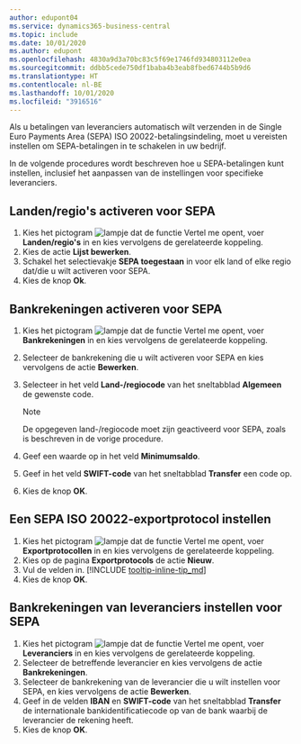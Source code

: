 ```yaml
---
author: edupont04
ms.service: dynamics365-business-central
ms.topic: include
ms.date: 10/01/2020
ms.author: edupont
ms.openlocfilehash: 4830a9d3a70bc83c5f69e1746fd934803112e0ea
ms.sourcegitcommit: ddbb5cede750df1baba4b3eab8fbed6744b5b9d6
ms.translationtype: HT
ms.contentlocale: nl-BE
ms.lasthandoff: 10/01/2020
ms.locfileid: "3916516"
---
```

Als u betalingen van leveranciers automatisch wilt verzenden in de Single Euro Payments Area (SEPA) ISO 20022-betalingsindeling, moet u vereisten instellen om SEPA-betalingen in te schakelen in uw bedrijf.  

In de volgende procedures wordt beschreven hoe u SEPA-betalingen kunt instellen, inclusief het aanpassen van de instellingen voor specifieke leveranciers.  

## <a name="to-enable-countriesregions-for-sepa"></a>Landen/regio's activeren voor SEPA  

1. Kies het pictogram ![lampje dat de functie Vertel me opent](../../../media/ui-search/search_small.png "Vertel me wat u wilt doen"), voer **Landen/regio's** in en kies vervolgens de gerelateerde koppeling.  
2. Kies de actie **Lijst bewerken**.  
3. Schakel het selectievakje **SEPA toegestaan** in voor elk land of elke regio dat/die u wilt activeren voor SEPA.  
4. Kies de knop **Ok**.  

## <a name="to-enable-bank-accounts-for-sepa"></a>Bankrekeningen activeren voor SEPA  

1. Kies het pictogram ![lampje dat de functie Vertel me opent](../../../media/ui-search/search_small.png "Vertel me wat u wilt doen"), voer **Bankrekeningen** in en kies vervolgens de gerelateerde koppeling.  
2. Selecteer de bankrekening die u wilt activeren voor SEPA en kies vervolgens de actie **Bewerken**.  
3. Selecteer in het veld **Land-/regiocode** van het sneltabblad **Algemeen** de gewenste code.  

    > [!NOTE]  
    > De opgegeven land-/regiocode moet zijn geactiveerd voor SEPA, zoals is beschreven in de vorige procedure.  

4. Geef een waarde op in het veld **Minimumsaldo**.  
5. Geef in het veld **SWIFT-code** van het sneltabblad **Transfer** een code op.  
6. Kies de knop **OK**.  

## <a name="to-set-up-a-sepa-iso-20022-export-protocol"></a>Een SEPA ISO 20022-exportprotocol instellen  

1. Kies het pictogram ![lampje dat de functie Vertel me opent](../../../media/ui-search/search_small.png "Vertel me wat u wilt doen"), voer **Exportprotocollen** in en kies vervolgens de gerelateerde koppeling.  
2. Kies op de pagina **Exportprotocols** de actie **Nieuw**.  
3. Vul de velden in. [!INCLUDE [tooltip-inline-tip_md](../../../includes/tooltip-inline-tip_md.md)]
4. Kies de knop **OK**.  

## <a name="to-set-up-vendor-bank-accounts-for-sepa"></a>Bankrekeningen van leveranciers instellen voor SEPA  

1. Kies het pictogram ![lampje dat de functie Vertel me opent](../../../media/ui-search/search_small.png "Vertel me wat u wilt doen"), voer **Leveranciers** in en kies vervolgens de gerelateerde koppeling.  
2. Selecteer de betreffende leverancier en kies vervolgens de actie **Bankrekeningen**.  
3. Selecteer de bankrekening van de leverancier die u wilt instellen voor SEPA, en kies vervolgens de actie **Bewerken**.  
4. Geef in de velden **IBAN** en **SWIFT-code** van het sneltabblad **Transfer** de internationale bankidentificatiecode op van de bank waarbij de leverancier de rekening heeft.  
5. Kies de knop **OK**.  
